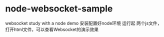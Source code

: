 # node-websocket-sample
 websocket study with a node demo
 安装配置好node环境
 运行起 两个js文件，打开html文件，可以查看Websocket的演示效果
